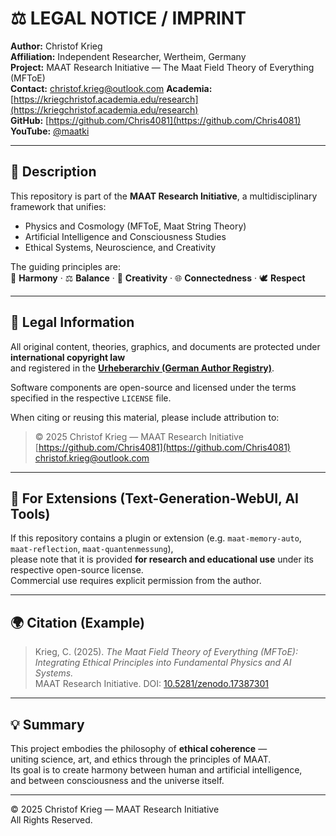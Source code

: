 # ⚖️ LEGAL NOTICE / IMPRINT

**Author:** Christof Krieg  
**Affiliation:** Independent Researcher, Wertheim, Germany  
**Project:** MAAT Research Initiative — The Maat Field Theory of Everything (MFToE)  
**Contact:** christof.krieg@outlook.com
**Academia:** [https://kriegchristof.academia.edu/research](https://kriegchristof.academia.edu/research)  
**GitHub:** [https://github.com/Chris4081](https://github.com/Chris4081)  
**YouTube:** [@maatki](https://www.youtube.com/@maatki)

---

## 🧭 Description

This repository is part of the **MAAT Research Initiative**, a multidisciplinary framework that unifies:
- Physics and Cosmology (MFToE, Maat String Theory)  
- Artificial Intelligence and Consciousness Studies  
- Ethical Systems, Neuroscience, and Creativity  

The guiding principles are:  
🌿 **Harmony** · ⚖️ **Balance** · 🎨 **Creativity** · 🌐 **Connectedness** · 🕊️ **Respect**

---

## 📘 Legal Information

All original content, theories, graphics, and documents are protected under **international copyright law**  
and registered in the **[Urheberarchiv (German Author Registry)](https://www.urheberarchiv.de/)**.

Software components are open-source and licensed under the terms specified in the respective `LICENSE` file.

When citing or reusing this material, please include attribution to:

> © 2025 Christof Krieg — MAAT Research Initiative  
> [https://github.com/Chris4081](https://github.com/Chris4081)  
> christof.krieg@outlook.com

---

## 🧩 For Extensions (Text-Generation-WebUI, AI Tools)

If this repository contains a plugin or extension (e.g. `maat-memory-auto`, `maat-reflection`, `maat-quantenmessung`),  
please note that it is provided **for research and educational use** under its respective open-source license.  
Commercial use requires explicit permission from the author.

---

## 🌍 Citation (Example)

> Krieg, C. (2025). *The Maat Field Theory of Everything (MFToE):  
> Integrating Ethical Principles into Fundamental Physics and AI Systems.*  
> MAAT Research Initiative. DOI: [10.5281/zenodo.17387301](https://doi.org/10.5281/zenodo.17387301)

---

## 💡 Summary

This project embodies the philosophy of **ethical coherence** —  
uniting science, art, and ethics through the principles of MAAT.  
Its goal is to create harmony between human and artificial intelligence,  
and between consciousness and the universe itself.

---

© 2025 Christof Krieg — MAAT Research Initiative  
All Rights Reserved.
